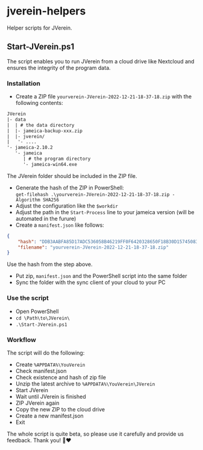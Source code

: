# jverein-helpers

Helper scripts for JVerein.

## Start-JVerein.ps1

The script enables you to run JVerein from a cloud drive like Nextcloud
and ensures the integrity of the program data.

### Installation

- Create a ZIP file `yourverein-JVerein-2022-12-21-18-37-18.zip` with the following contents:

```txt
JVerein
|- data
|  | # the data directory
|  |- jameica-backup-xxx.zip
|  |- jverein/
|   '- ....
'- jameica-2.10.2
   '- jameica
      | # the program directory
      '- jameica-win64.exe
```

The JVerein folder should be included in the ZIP file.

- Generate the hash of the ZIP in PowerShell:  
  `get-filehash .\yourverein-JVerein-2022-12-21-18-37-18.zip -Algorithm SHA256`
- Adjust the configuration like the `$workdir`
- Adjust the path in the `Start-Process` line to your jameica version (will be automated in the furure)
- Create a `manifest.json` like follows:

```json
{
    "hash": "DDB3AABFA85D17ADC536058B46219FF0F6420328650F18B30D15745083EE8D44",
    "filename": "yourverein-JVerein-2022-12-21-18-37-18.zip"
}
```

Use the hash from the step above.

- Put zip, `manifest.json` and the PowerShell script into the same folder
- Sync the folder with the sync client of your cloud to your PC

### Use the script

- Open PowerShell
- `cd \Path\to\JVerein\`
- `.\Start-JVerein.ps1`

### Workflow

The script will do the following:

- Create `%APPDATA%\YouVerein`
- Check manifest.json
- Check existence and hash of zip file
- Unzip the latest archive to `%APPDATA%\YouVerein\JVerein`
- Start JVerein
- Wait until JVerein is finished
- ZIP JVerein again
- Copy the new ZIP to the cloud drive
- Create a new manifest.json
- Exit

The whole script is quite beta, so please use it carefully and provide us feedback. Thank you! 🚀❤
